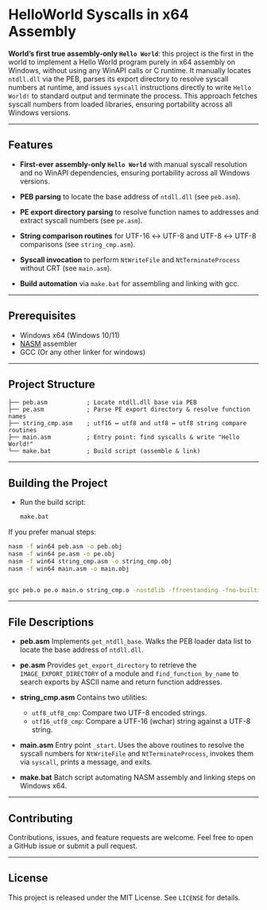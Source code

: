 # HelloWorld Syscalls in x64 Assembly

**World’s first true assembly-only `Hello World`**: this project is the first in the world to implement a Hello World program purely in x64 assembly on Windows, without using any WinAPI calls or C runtime. It manually locates `ntdll.dll` via the PEB, parses its export directory to resolve syscall numbers at runtime, and issues `syscall` instructions directly to write `Hello World!` to standard output and terminate the process. This approach fetches syscall numbers from loaded libraries, ensuring portability across all Windows versions.

---

## Features

* **First-ever assembly-only `Hello World`** with manual syscall resolution and no WinAPI dependencies, ensuring portability across all Windows versions.

* **PEB parsing** to locate the base address of `ntdll.dll` (see `peb.asm`).

* **PE export directory parsing** to resolve function names to addresses and extract syscall numbers (see `pe.asm`).

* **String comparison routines** for UTF-16 ↔ UTF-8 and UTF-8 ↔ UTF-8 comparisons (see `string_cmp.asm`).

* **Syscall invocation** to perform `NtWriteFile` and `NtTerminateProcess` without CRT (see `main.asm`).

* **Build automation** via `make.bat` for assembling and linking with gcc.

---

## Prerequisites

* Windows x64 (Windows 10/11)
* [NASM](https://www.nasm.us/) assembler
* GCC (Or any other linker for windows) 


---

## Project Structure

```
├── peb.asm           ; Locate ntdll.dll base via PEB
├── pe.asm            ; Parse PE export directory & resolve function names
├── string_cmp.asm    ; utf16 ↔ utf8 and utf8 ↔ utf8 string compare routines
├── main.asm          ; Entry point: find syscalls & write "Hello World!"
└── make.bat          ; Build script (assemble & link)
```

---

## Building the Project

- Run the build script:

   ```bat
   make.bat
   ```

If you prefer manual steps:

```bat
nasm -f win64 peb.asm -o peb.obj
nasm -f win64 pe.asm -o pe.obj
nasm -f win64 string_cmp.asm -o string_cmp.obj
nasm -f win64 main.asm -o main.obj


gcc peb.o pe.o main.o string_cmp.o -nostdlib -ffreestanding -fno-builtin -Wl,-e,_start -static -s -o HelloWorld.exe
```

---


## File Descriptions

* **peb.asm**
  Implements `get_ntdll_base`. Walks the PEB loader data list to locate the base address of `ntdll.dll`.

* **pe.asm**
  Provides `get_export_directory` to retrieve the `IMAGE_EXPORT_DIRECTORY` of a module and `find_function_by_name` to search exports by ASCII name and return function addresses.

* **string\_cmp.asm**
  Contains two utilities:

  * `utf8_utf8_cmp`: Compare two UTF-8 encoded strings.
  * `utf16_utf8_cmp`: Compare a UTF-16 (wchar) string against a UTF-8 string.

* **main.asm**
  Entry point `_start`. Uses the above routines to resolve the syscall numbers for `NtWriteFile` and `NtTerminateProcess`, invokes them via `syscall`, prints a message, and exits.

* **make.bat**
  Batch script automating NASM assembly and linking steps on Windows x64.

---

## Contributing

Contributions, issues, and feature requests are welcome. Feel free to open a GitHub issue or submit a pull request.

---

## License

This project is released under the MIT License. See `LICENSE` for details.
